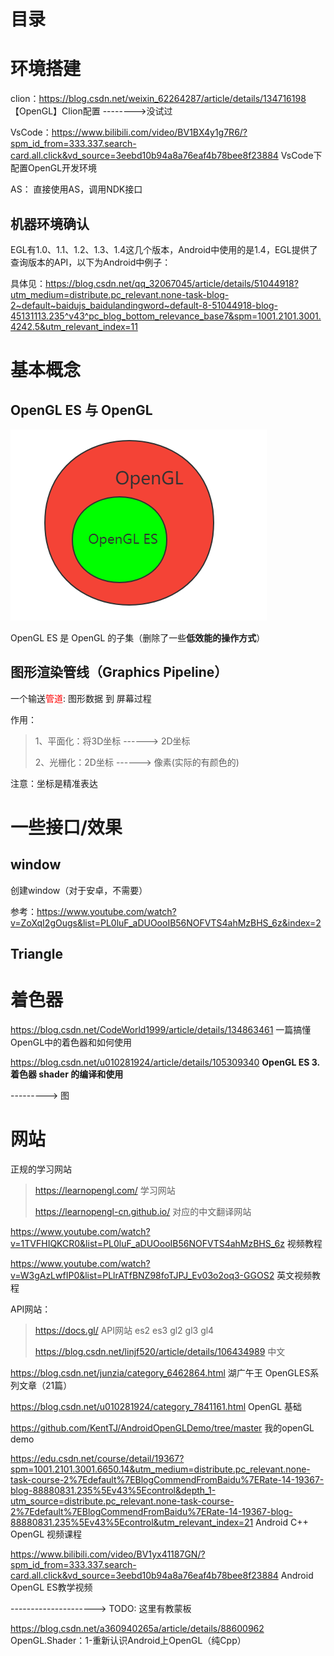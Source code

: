 

# 目录



# 环境搭建

clion：https://blog.csdn.net/weixin_62264287/article/details/134716198     【OpenGL】Clion配置  -------->没试过

VsCode：https://www.bilibili.com/video/BV1BX4y1g7R6/?spm_id_from=333.337.search-card.all.click&vd_source=3eebd10b94a8a76eaf4b78bee8f23884           VsCode下配置OpenGL开发环境

AS： 直接使用AS，调用NDK接口



## 机器环境确认

EGL有1.0、1.1、1.2、1.3、1.4这几个版本，Android中使用的是1.4，EGL提供了查询版本的API，以下为Android中例子：

具体见：https://blog.csdn.net/qq_32067045/article/details/51044918?utm_medium=distribute.pc_relevant.none-task-blog-2~default~baidujs_baidulandingword~default-8-51044918-blog-45131113.235^v43^pc_blog_bottom_relevance_base7&spm=1001.2101.3001.4242.5&utm_relevant_index=11





# 基本概念

## OpenGL ES 与 OpenGL 

![img](opengl.assets/10bf527f3e7b4293dfaf57333cda9e8c.png)



OpenGL ES 是 OpenGL 的子集（删除了一些**低效能的操作方式**）

## 图形渲染管线（Graphics Pipeline）

一个输送<font color='red'>管道</font>: 图形数据 到 屏幕过程

作用：

> 1、平面化：将3D坐标 ------> 2D坐标
>
> 2、光栅化：2D坐标  ------>  像素(实际的有颜色的)

注意：坐标是精准表达

# 一些接口/效果

## window

创建window（对于安卓，不需要）

参考：https://www.youtube.com/watch?v=ZoXqI2gOugs&list=PL0luF_aDUOooIB56NOFVTS4ahMzBHS_6z&index=2



## Triangle







# 着色器

https://blog.csdn.net/CodeWorld1999/article/details/134863461    一篇搞懂OpenGL中的着色器和如何使用



https://blog.csdn.net/u010281924/article/details/105309340   **OpenGL ES 3. 着色器 shader 的编译和使用**

--------->  图



# 网站

正规的学习网站

> https://learnopengl.com/         学习网站
>
> https://learnopengl-cn.github.io/  对应的中文翻译网站



https://www.youtube.com/watch?v=1TVFHIQKCR0&list=PL0luF_aDUOooIB56NOFVTS4ahMzBHS_6z    视频教程

https://www.youtube.com/watch?v=W3gAzLwfIP0&list=PLlrATfBNZ98foTJPJ_Ev03o2oq3-GGOS2    英文视频教程

 API网站：

> https://docs.gl/             API网站  es2  es3 gl2 gl3 gl4
>
> https://blog.csdn.net/linjf520/article/details/106434989   中文



https://blog.csdn.net/junzia/category_6462864.html         湖广午王  OpenGLES系列文章（21篇）

https://blog.csdn.net/u010281924/category_7841161.html   OpenGL 基础



https://github.com/KentTJ/AndroidOpenGLDemo/tree/master   我的openGL  demo





https://edu.csdn.net/course/detail/19367?spm=1001.2101.3001.6650.14&utm_medium=distribute.pc_relevant.none-task-course-2%7Edefault%7EBlogCommendFromBaidu%7ERate-14-19367-blog-88880831.235%5Ev43%5Econtrol&depth_1-utm_source=distribute.pc_relevant.none-task-course-2%7Edefault%7EBlogCommendFromBaidu%7ERate-14-19367-blog-88880831.235%5Ev43%5Econtrol&utm_relevant_index=21         Android C++ OpenGL 视频课程

https://www.bilibili.com/video/BV1yx41187GN/?spm_id_from=333.337.search-card.all.click&vd_source=3eebd10b94a8a76eaf4b78bee8f23884               Android OpenGL ES教学视频

--------------------->  TODO: 这里有教蒙板



https://blog.csdn.net/a360940265a/article/details/88600962          OpenGL.Shader：1-重新认识Android上OpenGL（纯Cpp）